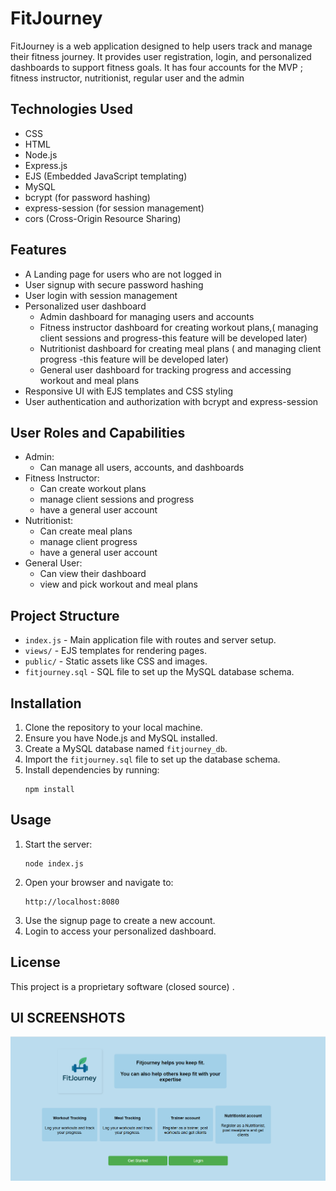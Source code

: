 # FitJourney

FitJourney is a web application designed to help users track and manage their fitness journey. It provides user registration, login, and personalized dashboards to support fitness goals. It has four accounts for the MVP ; fitness instructor, nutritionist, regular user and the admin

## Technologies Used

- CSS
- HTML
- Node.js
- Express.js
- EJS (Embedded JavaScript templating)
- MySQL
- bcrypt (for password hashing)
- express-session (for session management)
- cors (Cross-Origin Resource Sharing)

## Features

- A Landing page for users who are not logged in
- User signup with secure password hashing
- User login with session management
- Personalized user dashboard
  - Admin dashboard for managing users and accounts
  - Fitness instructor dashboard for creating workout plans,( managing client sessions and progress-this feature will be developed later)
  - Nutritionist dashboard for creating meal plans ( and managing client progress -this feature will be developed later)
  - General user dashboard for tracking progress and accessing workout and meal plans
- Responsive UI with EJS templates and CSS styling
- User authentication and authorization with bcrypt and express-session

## User Roles and Capabilities

- Admin:
  - Can manage all users, accounts, and dashboards
- Fitness Instructor:
  - Can create workout plans
  - manage client sessions and progress
  - have a general user account
- Nutritionist:
  - Can create meal plans
  - manage client progress
  - have a general user account
- General User:
  - Can view their dashboard
  - view and pick workout and meal plans

## Project Structure

- `index.js` - Main application file with routes and server setup.
- `views/` - EJS templates for rendering pages.
- `public/` - Static assets like CSS and images.
- `fitjourney.sql` - SQL file to set up the MySQL database schema.

## Installation

1. Clone the repository to your local machine.
2. Ensure you have Node.js and MySQL installed.
3. Create a MySQL database named `fitjourney_db`.
4. Import the `fitjourney.sql` file to set up the database schema.
5. Install dependencies by running:
   ```
   npm install
   ```

## Usage

1. Start the server:
   ```
   node index.js
   ```
2. Open your browser and navigate to:
   ```
   http://localhost:8080
   ```
3. Use the signup page to create a new account.
4. Login to access your personalized dashboard.

## License

This project is a proprietary software (closed source) .

## UI SCREENSHOTS

![Dashboard Screenshot](/UI%20Screenshots/Landing%20page.png)
